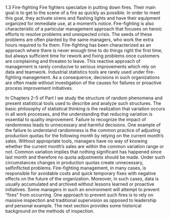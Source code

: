 1.3 Fire-fighting
Fire fighters specialize in putting down fires. Their main goal is to get to the scene of a fire as quickly as possible. In order to meet this goal, they activate sirens and flashing lights and have their equipment organized for immediate use, at a moment’s notice. Fire-fighting is also characteristic of a particular management approach that focuses on heroic efforts to resolve problems and unexpected crisis. The seeds of these problems are often planted by the same managers, who work the extra hours required to fix them. Fire-fighting has been characterized as an approach where there is never enough time to do things right the first time, but always sufficient time for rework and fixing problems once customers
are complaining and threaten to leave. This reactive approach of management is rarely conducive to serious improvements which rely on data and teamwork. Industrial statistics tools are rarely used under fire-fighting management. As a consequence, decisions in such organizations are often made without investigation of the causes for failures or proactive process improvement initiatives.

In Chapters 2–5 of Part I we study the structure of random phenomena and present statistical tools used to describe and analyze such structures. The basic philosophy of statistical thinking is the realization that variation occurs in all work processes, and the understanding that reducing variation is essential to quality improvement. Failure to recognize the impact of randomness leads to unnecessary and harmful decisions. One example of the failure to understand randomness is the common practice of adjusting production quotas for the following month by relying on the current month’s sales.  Without appropriate tools, managers have no way of knowing whether the current month’s sales are within the common variation range or not. Common variation implies that nothing significant has happened since last month and therefore no quota adjustments should be made. Under such circumstances changes in production quotas create unnecessary, selfinflicted problems. Fire-fighting management, in many cases, is responsible for avoidable costs and quick temporary fixes with negative effects on the future of the organization. Moreover, in such cases, data is usually accumulated and archived without lessons learned or proactive initiatives. Some managers in such an environment will attempt to prevent “fires” from occurring. One approach to prevent such fires is to rely on massive inspection and traditional supervision as opposed
to leadership and personal example. The next section provides some historical background on the methods of inspection.